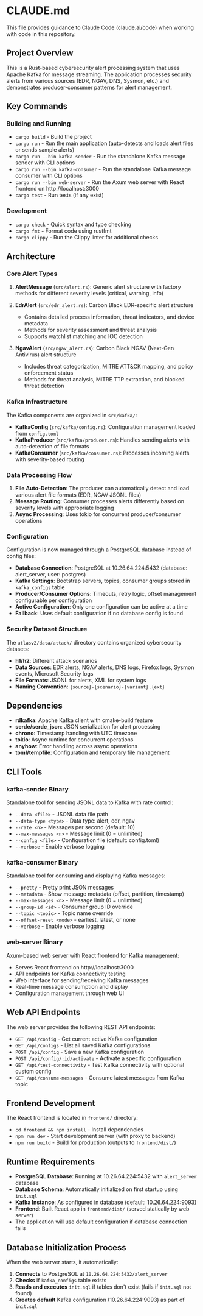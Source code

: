 # CLAUDE.md

This file provides guidance to Claude Code (claude.ai/code) when working with code in this repository.

## Project Overview

This is a Rust-based cybersecurity alert processing system that uses Apache Kafka for message streaming. The application processes security alerts from various sources (EDR, NGAV, DNS, Sysmon, etc.) and demonstrates producer-consumer patterns for alert management.

## Key Commands

### Building and Running
- `cargo build` - Build the project
- `cargo run` - Run the main application (auto-detects and loads alert files or sends sample alerts)
- `cargo run --bin kafka-sender` - Run the standalone Kafka message sender with CLI options  
- `cargo run --bin kafka-consumer` - Run the standalone Kafka message consumer with CLI options
- `cargo run --bin web-server` - Run the Axum web server with React frontend on http://localhost:3000
- `cargo test` - Run tests (if any exist)

### Development
- `cargo check` - Quick syntax and type checking
- `cargo fmt` - Format code using rustfmt
- `cargo clippy` - Run the Clippy linter for additional checks

## Architecture

### Core Alert Types

1. **AlertMessage** (`src/alert.rs`): Generic alert structure with factory methods for different severity levels (critical, warning, info)

2. **EdrAlert** (`src/edr_alert.rs`): Carbon Black EDR-specific alert structure
   - Contains detailed process information, threat indicators, and device metadata
   - Methods for severity assessment and threat analysis
   - Supports watchlist matching and IOC detection

3. **NgavAlert** (`src/ngav_alert.rs`): Carbon Black NGAV (Next-Gen Antivirus) alert structure
   - Includes threat categorization, MITRE ATT&CK mapping, and policy enforcement status
   - Methods for threat analysis, MITRE TTP extraction, and blocked threat detection

### Kafka Infrastructure

The Kafka components are organized in `src/kafka/`:

- **KafkaConfig** (`src/kafka/config.rs`): Configuration management loaded from `config.toml`
- **KafkaProducer** (`src/kafka/producer.rs`): Handles sending alerts with auto-detection of file formats
- **KafkaConsumer** (`src/kafka/consumer.rs`): Processes incoming alerts with severity-based routing

### Data Processing Flow

1. **File Auto-Detection**: The producer can automatically detect and load various alert file formats (EDR, NGAV JSONL files)
2. **Message Routing**: Consumer processes alerts differently based on severity levels with appropriate logging
3. **Async Processing**: Uses tokio for concurrent producer/consumer operations

### Configuration

Configuration is now managed through a PostgreSQL database instead of config files:
- **Database Connection**: PostgreSQL at 10.26.64.224:5432 (database: alert_server, user: postgres)  
- **Kafka Settings**: Bootstrap servers, topics, consumer groups stored in `kafka_configs` table
- **Producer/Consumer Options**: Timeouts, retry logic, offset management configurable per configuration
- **Active Configuration**: Only one configuration can be active at a time
- **Fallback**: Uses default configuration if no database config is found

### Security Dataset Structure

The `atlasv2/data/attack/` directory contains organized cybersecurity datasets:
- **h1/h2**: Different attack scenarios
- **Data Sources**: EDR alerts, NGAV alerts, DNS logs, Firefox logs, Sysmon events, Microsoft Security logs
- **File Formats**: JSONL for alerts, XML for system logs
- **Naming Convention**: `{source}-{scenario}-{variant}.{ext}`

## Dependencies

- **rdkafka**: Apache Kafka client with cmake-build feature
- **serde/serde_json**: JSON serialization for alert processing
- **chrono**: Timestamp handling with UTC timezone
- **tokio**: Async runtime for concurrent operations
- **anyhow**: Error handling across async operations
- **toml/tempfile**: Configuration and temporary file management

## CLI Tools

### kafka-sender Binary
Standalone tool for sending JSONL data to Kafka with rate control:
- `--data <file>` - JSONL data file path
- `--data-type <type>` - Data type: alert, edr, ngav
- `--rate <n>` - Messages per second (default: 10)
- `--max-messages <n>` - Message limit (0 = unlimited)
- `--config <file>` - Configuration file (default: config.toml)
- `--verbose` - Enable verbose logging

### kafka-consumer Binary
Standalone tool for consuming and displaying Kafka messages:
- `--pretty` - Pretty print JSON messages
- `--metadata` - Show message metadata (offset, partition, timestamp)
- `--max-messages <n>` - Message limit (0 = unlimited)
- `--group-id <id>` - Consumer group ID override
- `--topic <topic>` - Topic name override
- `--offset-reset <mode>` - earliest, latest, or none
- `--verbose` - Enable verbose logging

### web-server Binary
Axum-based web server with React frontend for Kafka management:
- Serves React frontend on http://localhost:3000
- API endpoints for Kafka connectivity testing
- Web interface for sending/receiving Kafka messages
- Real-time message consumption and display
- Configuration management through web UI

## Web API Endpoints

The web server provides the following REST API endpoints:

- `GET /api/config` - Get current active Kafka configuration
- `GET /api/configs` - List all saved Kafka configurations  
- `POST /api/config` - Save a new Kafka configuration
- `POST /api/config/:id/activate` - Activate a specific configuration
- `GET /api/test-connectivity` - Test Kafka connectivity with optional custom config
- `GET /api/consume-messages` - Consume latest messages from Kafka topic

## Frontend Development

The React frontend is located in `frontend/` directory:
- `cd frontend && npm install` - Install dependencies
- `npm run dev` - Start development server (with proxy to backend)
- `npm run build` - Build for production (outputs to `frontend/dist/`)

## Runtime Requirements

- **PostgreSQL Database**: Running at 10.26.64.224:5432 with `alert_server` database
- **Database Schema**: Automatically initialized on first startup using `init.sql`
- **Kafka Instance**: As configured in database (default: 10.26.64.224:9093)
- **Frontend**: Built React app in `frontend/dist/` (served statically by web server)
- The application will use default configuration if database connection fails

## Database Initialization Process

When the web server starts, it automatically:

1. **Connects** to PostgreSQL at `10.26.64.224:5432/alert_server`
2. **Checks** if `kafka_configs` table exists
3. **Reads and executes** `init.sql` if tables don't exist (fails if `init.sql` not found)
4. **Creates default** Kafka configuration (10.26.64.224:9093) as part of `init.sql`